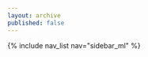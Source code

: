 ```yaml
---
layout: archive
published: false
---
```


<div class="sidebar sticky" style="margin-right: 10px; border">
  {% include nav_list nav="sidebar_ml" %}
</div>